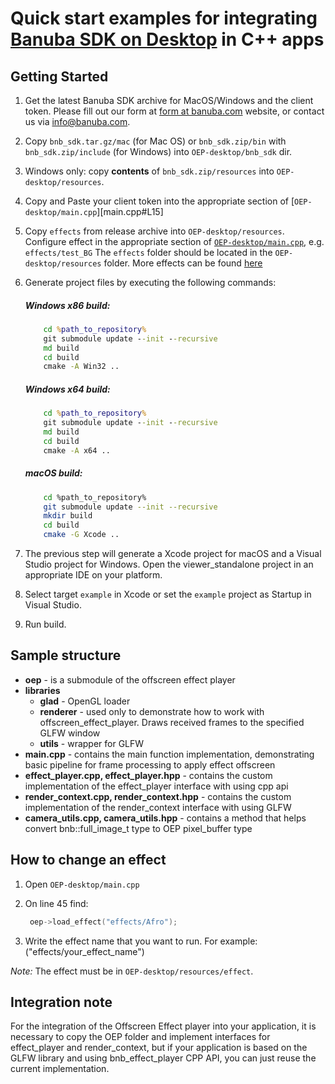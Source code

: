 # Quick start examples for integrating [Banuba SDK on Desktop](https://docs.banuba.com/face-ar-sdk/core/effect_player/) in C++ apps

## Getting Started

1. Get the latest Banuba SDK archive for MacOS/Windows and the client token. Please fill out our form at [form at banuba.com](https://www.banuba.com/face-filters-sdk) website, or contact us via [info@banuba.com](mailto:info@banuba.com).
2. Copy `bnb_sdk.tar.gz/mac` (for Mac OS) or `bnb_sdk.zip/bin` with `bnb_sdk.zip/include` (for Windows) into `OEP-desktop/bnb_sdk` dir.
3. Windows only: copy **contents** of `bnb_sdk.zip/resources` into `OEP-desktop/resources`.
4. Copy and Paste your client token into the appropriate section of [`OEP-desktop/main.cpp`][main.cpp#L15]
5. Copy `effects` from release archive into `OEP-desktop/resources`. 
Configure effect in the appropriate section of [`OEP-desktop/main.cpp`](main.cpp#L69), e.g. `effects/test_BG`
    The `effects` folder should be located in the `OEP-desktop/resources` folder.
    More effects can be found [here](https://docs.banuba.com/face-ar-sdk-v1/overview/demo_face_filters)
6. Generate project files by executing the following commands:

    ##### Windows x86 build:

    ```bat
        cd %path_to_repository%
        git submodule update --init --recursive
        md build
        cd build
        cmake -A Win32 ..
    ```

    ##### Windows x64 build:

    ```bat
        cd %path_to_repository%
        git submodule update --init --recursive
        md build
        cd build
        cmake -A x64 ..
    ```

    ##### macOS build:

    ```sh
        cd %path_to_repository%
        git submodule update --init --recursive
        mkdir build
        cd build
        cmake -G Xcode ..
    ```

7. The previous step will generate a Xcode project for macOS and a Visual Studio project for Windows. Open the viewer_standalone project in an appropriate IDE on your platform.
8. Select target `example` in Xcode or set the `example` project as Startup in Visual Studio.
9. Run build.


## Sample structure

- **oep** - is a submodule of the offscreen effect player
- **libraries**
  - **glad** -  OpenGL loader
  - **renderer** - used only to demonstrate how to work with offscreen_effect_player. Draws received frames to the specified GLFW window
  - **utils** - wrapper for GLFW
- **main.cpp** - contains the main function implementation, demonstrating basic pipeline for frame processing to apply effect offscreen
- **effect_player.cpp, effect_player.hpp** - contains the custom implementation of the effect_player interface with using cpp api
- **render_context.cpp, render_context.hpp** - contains the custom implementation of the render_context interface with using GLFW
- **camera_utils.cpp, camera_utils.hpp** - contains a method that helps convert bnb::full_image_t type to OEP pixel_buffer type

## How to change an effect

1. Open `OEP-desktop/main.cpp`
2. On line 45 find:

   ```c++
    oep->load_effect("effects/Afro");
   ```

3. Write the effect name that you want to run. For example: ("effects/your_effect_name")

*Note:* The effect must be in `OEP-desktop/resources/effect`.

## Integration note

For the integration of the Offscreen Effect player into your application, it is necessary to copy the OEP folder and implement interfaces for effect_player and render_context, but if your application is based on the GLFW library and using bnb_effect_player CPP API, you can just reuse the current implementation.
